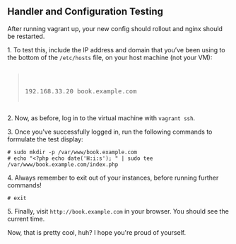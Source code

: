 ## Handler and Configuration Testing

After running vagrant up, your new config should rollout and nginx should be restarted.

1\. To test this, include the IP address and domain that you’ve been using to the bottom of the `/etc/hosts` file, on your host machine (not your VM):

<pre class="files" data-filename="playbook.yml"><blockquote>

192.168.33.20 book.example.com

</blockquote></pre>


2\. Now, as before, log in to the virtual machine with `vagrant ssh`.

3\. Once you've successfully logged in, run the following commands to formulate the test display:

```console
# sudo mkdir -p /var/www/book.example.com
# echo "<?php echo date('H:i:s'); " | sudo tee /var/www/book.example.com/index.php
```

4\. Always remember to exit out of your instances, before running further commands!

```
# exit
```

5\. Finally, visit `http://book.example.com` in your browser. You should see the current time.

Now, that is pretty cool, huh? I hope you're proud of yourself.
